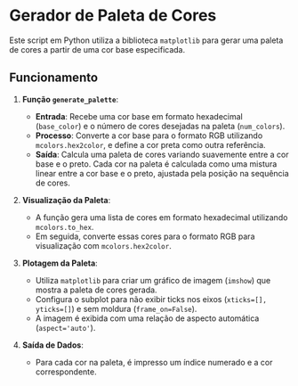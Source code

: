 # Gerador de Paleta de Cores

Este script em Python utiliza a biblioteca `matplotlib` para gerar uma paleta de cores a partir de uma cor base especificada.

## Funcionamento

1. **Função `generate_palette`**:
   - **Entrada**: Recebe uma cor base em formato hexadecimal (`base_color`) e o número de cores desejadas na paleta (`num_colors`).
   - **Processo**: Converte a cor base para o formato RGB utilizando `mcolors.hex2color`, e define a cor preta como outra referência.
   - **Saída**: Calcula uma paleta de cores variando suavemente entre a cor base e o preto. Cada cor na paleta é calculada como uma mistura linear entre a cor base e o preto, ajustada pela posição na sequência de cores.

2. **Visualização da Paleta**:
   - A função gera uma lista de cores em formato hexadecimal utilizando `mcolors.to_hex`.
   - Em seguida, converte essas cores para o formato RGB para visualização com `mcolors.hex2color`.

3. **Plotagem da Paleta**:
   - Utiliza `matplotlib` para criar um gráfico de imagem (`imshow`) que mostra a paleta de cores gerada.
   - Configura o subplot para não exibir ticks nos eixos (`xticks=[], yticks=[]`) e sem moldura (`frame_on=False`).
   - A imagem é exibida com uma relação de aspecto automática (`aspect='auto'`).

4. **Saída de Dados**:
   - Para cada cor na paleta, é impresso um índice numerado e a cor correspondente.

